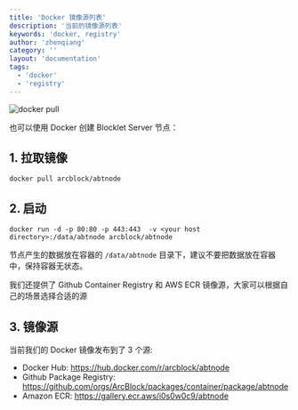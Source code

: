 ```yaml
---
title: 'Docker 镜像源列表'
description: '当前的镜像源列表'
keywords: 'docker, registry'
author: 'zhenqiang'
category: ''
layout: 'documentation'
tags:
  - 'docker'
  - 'registry'
---
```


![docker pull](https://img.shields.io/docker/pulls/arcblock/abtnode.svg)

也可以使用 Docker 创建 Blocklet Server 节点：

## 1. 拉取镜像

```shell
docker pull arcblock/abtnode
```

## 2. 启动

```shell
docker run -d -p 80:80 -p 443:443  -v <your host directory>:/data/abtnode arcblock/abtnode
```

节点产生的数据放在容器的 `/data/abtnode` 目录下，建议不要把数据放在容器中，保持容器无状态。

我们还提供了 Github Container Registry 和 AWS ECR 镜像源，大家可以根据自己的场景选择合适的源

## 3. 镜像源

当前我们的 Docker 镜像发布到了 3 个源:

- Docker Hub: https://hub.docker.com/r/arcblock/abtnode
- Github Package Registry: https://github.com/orgs/ArcBlock/packages/container/package/abtnode
- Amazon ECR: https://gallery.ecr.aws/i0s0w0c9/abtnode
